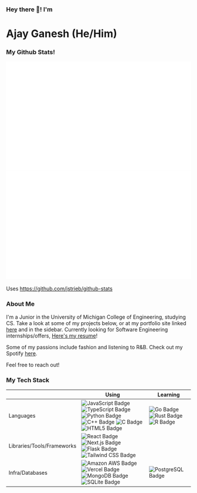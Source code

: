### Hey there 👋! I'm 

# Ajay Ganesh (He/Him)

### My Github Stats!

![](https://github.com/AjayGanesh02/github-stats/blob/master/generated/overview.svg) ![](https://github.com/AjayGanesh02/github-stats/blob/master/generated/languages.svg)

Uses https://github.com/jstrieb/github-stats

### About Me
I'm a Junior in the University of Michigan College of Engineering, studying CS. Take a look at some of my projects below, or at my portfolio site linked [here](https://ajayganesh.com) and in the sidebar. 
Currently looking for Software Engineering internships/offers, [Here's my resume](https://drive.google.com/file/d/1JzcLmATJk5ZUrmwT2fgBv2oNbY5_uhf0/view?usp=sharing)!

Some of my passions include fashion and listening to R&B. Check out my Spotify [here](https://open.spotify.com/user/224czyl7a6dnrgduovxrvimxi?si=595db2b0ace84be4).

Feel free to reach out!

### My Tech Stack

| | Using | Learning |
| --- | ---| --- |
| Languages | ![JavaScript Badge](https://img.shields.io/badge/JavaScript-F7DF1E?logo=javascript&logoColor=000&style=flat-square) ![TypeScript Badge](https://img.shields.io/badge/TypeScript-3178C6?logo=typescript&logoColor=fff&style=flat-square) ![Python Badge](https://img.shields.io/badge/Python-3776AB?logo=python&logoColor=fff&style=flat-square) ![C++ Badge](https://img.shields.io/badge/C%2B%2B-00599C?logo=cplusplus&logoColor=fff&style=flat-square) ![C Badge](https://img.shields.io/badge/C-A8B9CC?logo=c&logoColor=fff&style=flat-square) ![HTML5 Badge](https://img.shields.io/badge/HTML5-E34F26?logo=html5&logoColor=fff&style=flat-square) | ![Go Badge](https://img.shields.io/badge/Go-00ADD8?logo=go&logoColor=fff&style=flat-square) ![Rust Badge](https://img.shields.io/badge/Rust-000?logo=rust&logoColor=fff&style=flat-square) ![R Badge](https://img.shields.io/badge/R-276DC3?logo=r&logoColor=fff&style=flat-square) |
| Libraries/Tools/Frameworks | ![React Badge](https://img.shields.io/badge/React-61DAFB?logo=react&logoColor=000&style=flat-square) ![Next.js Badge](https://img.shields.io/badge/Next.js-000?logo=nextdotjs&logoColor=fff&style=flat-square) ![Flask Badge](https://img.shields.io/badge/Flask-000?logo=flask&logoColor=fff&style=flat-square) ![Tailwind CSS Badge](https://img.shields.io/badge/Tailwind%20CSS-06B6D4?logo=tailwindcss&logoColor=fff&style=flat-square) | |
| Infra/Databases | ![Amazon AWS Badge](https://img.shields.io/badge/Amazon%20AWS-232F3E?logo=amazonaws&logoColor=fff&style=flat-square) ![Vercel Badge](https://img.shields.io/badge/Vercel-000?logo=vercel&logoColor=fff&style=flat-square) ![MongoDB Badge](https://img.shields.io/badge/MongoDB-47A248?logo=mongodb&logoColor=fff&style=flat-square) ![SQLite Badge](https://img.shields.io/badge/SQLite-003B57?logo=sqlite&logoColor=fff&style=flat-square) | ![PostgreSQL Badge](https://img.shields.io/badge/PostgreSQL-4169E1?logo=postgresql&logoColor=fff&style=flat-square) |

<!--
**AjayGanesh02/AjayGanesh02** is a ✨ _special_ ✨ repository because its `README.md` (this file) appears on your GitHub profile.

Here are some ideas to get you started:

- 🔭 I’m currently working on ...
- 🌱 I’m currently learning ...
- 👯 I’m looking to collaborate on ...
- 🤔 I’m looking for help with ...
- 💬 Ask me about ...
- 📫 How to reach me: ...
- 😄 Pronouns: ...
- ⚡ Fun fact: ...
-->
